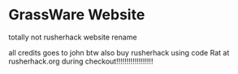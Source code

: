 # GrassWare Website
totally not rusherhack website rename

all credits goes to john btw
also buy rusherhack using code Rat at rusherhack.org during checkout!!!!!!!!!!!!!!!!!!
